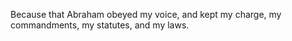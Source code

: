 Because that Abraham obeyed my voice, and kept my charge, my commandments, my statutes, and my laws.

